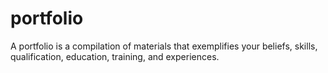 # portfolio
A portfolio is a compilation of materials that exemplifies your beliefs, skills, qualification, education, training, and experiences.
